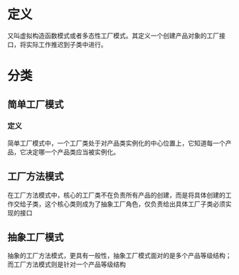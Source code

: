 # 定义
又叫虚拟构造函数模式或者多态性工厂模式。其定义一个创建产品对象的工厂接口，将实际工作推迟到子类中进行。

# 分类

## 简单工厂模式
### 定义
简单工厂模式中，一个工厂类处于对产品类实例化的中心位置上，它知道每一个产品，它决定哪一个产品类应当被实例化。

## 工厂方法模式
在工厂方法模式中，核心的工厂类不在负责所有产品的创建，而是将具体创建的工作交给子类，这个核心类则成为了抽象工厂角色，仅负责给出具体工厂子类必须实现的接口

## 抽象工厂模式
抽象的工厂方法模式，更具有一般性，抽象工厂模式面对的是多个产品等级结构；而工厂方法模式则是针对一个产品等级结构